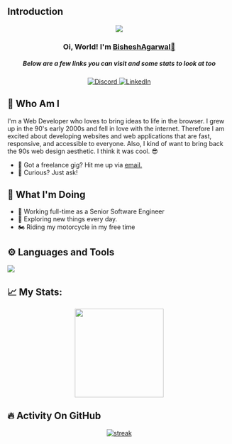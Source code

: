 ## Introduction
<p align="center">
<img src="https://readme-typing-svg.demolab.com/?lines=Full%20Stack%20Developer;3+%2B%20years%20of%20coding%20experience&font=Fira%20Code&center=true&width=700&height=45&color=fff53a&vCenter=true&pause=1000&size=25" /></a>
</p>

<h3 align="center">Oi, World! I'm <a href="https://github.com/BisheshAgarwal">BisheshAgarwal👋</a></h3>
<h5 align="center">Below are a few links you can visit and some stats to look at too</h5>

<p align="center">
  <a href="https://discordapp.com/users/377121730101248000">
    <img alt="Discord" title="Discord" src="https://img.shields.io/badge/-Discord-7289DA?style=for-the-badge&logo=discord&logoColor=white"/>
  </a>
  <a href="https://www.linkedin.com/in/bishesh-agarwal">
    <img alt="LinkedIn" title="LinkedIn" src="https://img.shields.io/badge/-LinkedIn-0a66c2?style=for-the-badge&logo=linkedin&logoColor=white"/>
  </a>
</p>

## 🥷 Who Am I
I'm a Web Developer who loves to bring ideas to life in the browser. I grew up in the 90's early 2000s and fell in love with the internet. Therefore I am excited about developing websites and web applications that are fast, responsive, and accessible to everyone. Also, I kind of want to bring back the 90s web design aesthetic. I think it was cool. 😎
- 💼 Got a freelance gig? Hit me up via <a href="mailto: bisheshagarwal1999@gmail.com">email.</a>
- 💬 Curious? Just ask!

## 🛌 What I'm Doing

- 🔭 Working full-time as a Senior Software Engineer
- 📖 Exploring new things every day.
- 🏍️ Riding my motorcycle in my free time

## ⚙️ Languages and Tools

<p align="left"> <a href="https://github.com/BisheshAgarwal"><img src="https://skillicons.dev/icons?i=react,redux,nextjs,typescript,html,css,sass,tailwind,js,mongodb,express,nodejs,vscode,github,git,webpack,babel,rollup,azure"> </a> </p>

## 📈 My Stats:
<p align="center">
<img height="200px" src="https://github-readme-stats.vercel.app/api?username=BisheshAgarwal&hide_border=true&show_icons=true&count_private=true&theme=gruvbox&bg_color=151515">
</p>

## 🔥 Activity On GitHub

<p align="center">
  <a href="https://github.com/BisheshAgarwal">      
<img title="stats" alt="streak" src="https://github-readme-streak-stats.herokuapp.com/?user=BisheshAgarwal&theme=dark&hide_border=true&stroke=f53b3b"/>
</a> 
</p>
